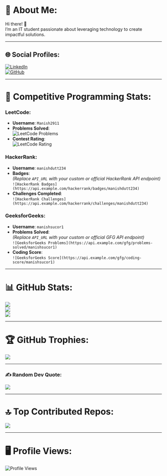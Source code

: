 # 💫 About Me:
Hi there! 👋  
I’m an IT student passionate about leveraging technology to create impactful solutions.  

---

## 🌐 Social Profiles:
[![LinkedIn](https://img.shields.io/badge/LinkedIn-%230077B5.svg?style=for-the-badge&logo=linkedin&logoColor=white)](https://www.linkedin.com/in/manish-dutt-s/)  
[![GitHub](https://img.shields.io/badge/GitHub-%23121011.svg?style=for-the-badge&logo=github&logoColor=white)](https://github.com/MANISHDUTT224)  

---

# 🚀 Competitive Programming Stats:

### LeetCode:
- **Username**: `Manish2911`  
- **Problems Solved**:  
  ![LeetCode Problems](https://leetcode-stats-api.herokuapp.com/Manish2911/problems-solved)  
- **Contest Rating**:  
  ![LeetCode Rating](https://leetcode-stats-api.herokuapp.com/Manish2911/rating)  

### HackerRank:
- **Username**: `manishdutt234`  
- **Badges**:  
  *(Replace `API_URL` with your custom or official HackerRank API endpoint)*  
  `![HackerRank Badges](https://api.example.com/hackerrank/badges/manishdutt234)`  
- **Challenges Completed**:  
  `![HackerRank Challenges](https://api.example.com/hackerrank/challenges/manishdutt234)`  

### GeeksforGeeks:
- **Username**: `manishsucor1`  
- **Problems Solved**:  
  *(Replace `API_URL` with your custom or official GFG API endpoint)*  
  `![GeeksforGeeks Problems](https://api.example.com/gfg/problems-solved/manishsucor1)`  
- **Coding Score**:  
  `![GeeksforGeeks Score](https://api.example.com/gfg/coding-score/manishsucor1)`  

---

# 📊 GitHub Stats:
![](https://github-readme-stats.vercel.app/api?username=MANISHDUTT224&theme=radical&hide_border=false&include_all_commits=true&count_private=true)  
![](https://github-readme-streak-stats.herokuapp.com/?user=MANISHDUTT224&theme=radical&hide_border=false)  
![](https://github-readme-stats.vercel.app/api/top-langs/?username=MANISHDUTT224&theme=radical&hide_border=false&include_all_commits=true&count_private=true&layout=compact)  

---

# 🏆 GitHub Trophies:
![](https://github-profile-trophy.vercel.app/?username=MANISHDUTT224&theme=onestar&no-frame=false&no-bg=false&margin-w=4)  

---

### ✍️ Random Dev Quote:
![](https://quotes-github-readme.vercel.app/api?type=horizontal&theme=dark)  

---

# 🔝 Top Contributed Repos:
![](https://github-contributor-stats.vercel.app/api?username=MANISHDUTT224&limit=5&theme=dark&combine_all_yearly_contributions=true)  

---

# 🖥️ Profile Views:
![Profile Views](https://hits.seeyoufarm.com/api/count/incr/badge.svg?url=https://github.com/MANISHDUTT224&title=Profile%20Views)

